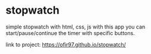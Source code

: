 # stopwatch
simple stopwatch with html, css, js
with this app you can start/pause/continue the timer with specific buttons.

link to project: https://ofir97.github.io/stopwatch/

